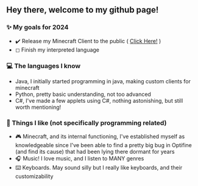 ## Hey there, welcome to my github page!

### ✨ My goals for 2024
 - ✔️ Release my Minecraft Client to the public ( [Click Here!](https://github.com/Clueeng/Flauxy2) )
 - ◻ Finish my interpreted language

### 💻 The languages I know
- Java, I initially started programming in java, making custom clients for minecraft
- Python, pretty basic understanding, not too advanced
- C#, I've made a few applets using C#, nothing astonishing, but still worth mentioning! 

### 🥰 Things I like (not specifically programming related)
- 🎮 Minecraft, and its internal functioning, I've established myself as knowledgeable since I've been able to find a pretty big bug in Optifine (and find its cause) that had been lying there dormant for years
- 🎧 Music! I love music, and I listen to MANY genres
- ⌨️ Keyboards. May sound silly but I really like keyboards, and their customizability
